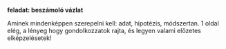 **feladat: beszámoló vázlat**

Aminek mindenképpen szerepelni kell: adat, hipotézis, módszertan.
1 oldal elég, a lényeg hogy gondolkozzatok rajta, és legyen valami előzetes elképzelésetek!